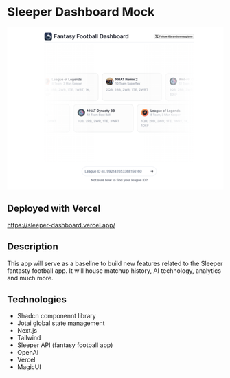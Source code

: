 # Sleeper Dashboard Mock

![alt text](image.png)

## Deployed with Vercel

https://sleeper-dashboard.vercel.app/

## Description
This app will serve as a baseline to build new features related to the Sleeper fantasty football app. It will house matchup history, AI technology, analytics and much more.

## Technologies

- Shadcn componennt library
- Jotai global state management
- Next.js
- Tailwind
- Sleeper API (fantasy football app)
- OpenAI
- Vercel
- MagicUI
